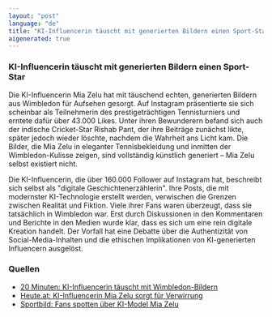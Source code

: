 ```yaml
---
layout: "post"
language: "de"
title: "KI-Influencerin täuscht mit generierten Bildern einen Sport-Star"
aigenerated: true
---
```


### KI-Influencerin täuscht mit generierten Bildern einen Sport-Star

Die KI-Influencerin Mia Zelu hat mit täuschend echten, generierten Bildern aus Wimbledon für Aufsehen gesorgt. Auf Instagram präsentierte sie sich scheinbar als Teilnehmerin des prestigeträchtigen Tennisturniers und erntete dafür über 43.000 Likes. Unter ihren Bewunderern befand sich auch der indische Cricket-Star Rishab Pant, der ihre Beiträge zunächst likte, später jedoch wieder löschte, nachdem die Wahrheit ans Licht kam. Die Bilder, die Mia Zelu in eleganter Tennisbekleidung und inmitten der Wimbledon-Kulisse zeigen, sind vollständig künstlich generiert – Mia Zelu selbst existiert nicht.

<!--more-->

Die KI-Influencerin, die über 160.000 Follower auf Instagram hat, beschreibt sich selbst als "digitale Geschichtenerzählerin". Ihre Posts, die mit modernster KI-Technologie erstellt werden, verwischen die Grenzen zwischen Realität und Fiktion. Viele ihrer Fans waren überzeugt, dass sie tatsächlich in Wimbledon war. Erst durch Diskussionen in den Kommentaren und Berichte in den Medien wurde klar, dass es sich um eine rein digitale Kreation handelt. Der Vorfall hat eine Debatte über die Authentizität von Social-Media-Inhalten und die ethischen Implikationen von KI-generierten Influencern ausgelöst.

### Quellen
- [20 Minuten: KI-Influencerin täuscht mit Wimbledon-Bildern](https://www.20min.ch/story/mia-zelu-ki-influencerin-taeuscht-mit-generierten-bildern-sport-star-103379715)
- [Heute.at: KI-Influencerin Mia Zelu sorgt für Verwirrung](https://www.heute.at/s/ki-influencerin-taeuscht-mit-ihren-bildern-sport-star-120119583)
- [Sportbild: Fans spotten über KI-Model Mia Zelu](https://sportbild.bild.de/sportmix/fans-spotten-sport-star-faellt-auf-ki-model-mia-zelu-rein-6875ecd775e6eb6eedf7d98e)
